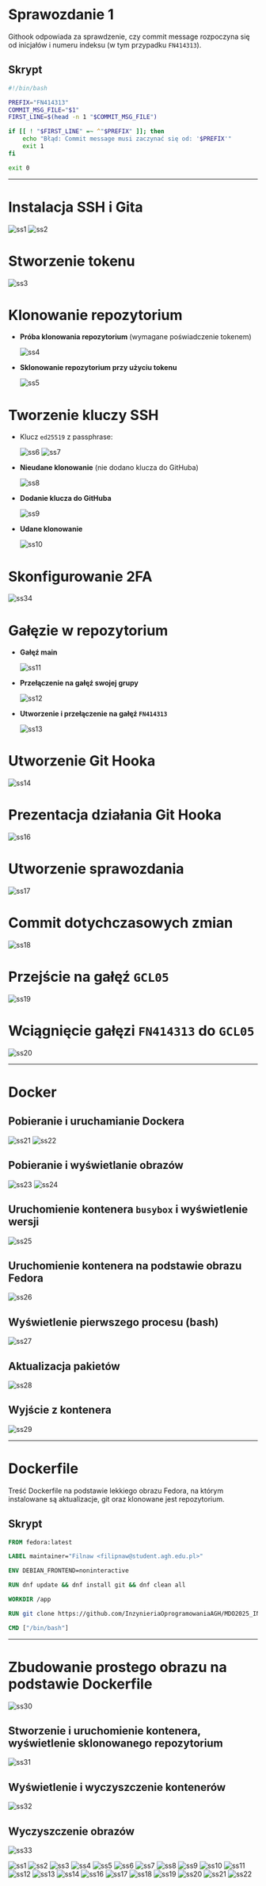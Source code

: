 # Sprawozdanie 1

Githook odpowiada za sprawdzenie, czy commit message rozpoczyna się od inicjałów i numeru indeksu (w tym przypadku `FN414313`).

## Skrypt

```bash
#!/bin/bash

PREFIX="FN414313"
COMMIT_MSG_FILE="$1"
FIRST_LINE=$(head -n 1 "$COMMIT_MSG_FILE")

if [[ ! "$FIRST_LINE" =~ ^"$PREFIX" ]]; then
    echo "Błąd: Commit message musi zaczynać się od: '$PREFIX'"
    exit 1
fi

exit 0
```

---

# Instalacja SSH i Gita

![ss1](screeny/Screenshot_1.png)
![ss2](screeny/Screenshot_2.png)

# Stworzenie tokenu

![ss3](screeny/Screenshot_3.png)

# Klonowanie repozytorium

- **Próba klonowania repozytorium** (wymagane poświadczenie tokenem)
  
  ![ss4](screeny/Screenshot_4.png)

- **Sklonowanie repozytorium przy użyciu tokenu**
  
  ![ss5](screeny/Screenshot_5.png)

# Tworzenie kluczy SSH

- Klucz `ed25519` z passphrase:
  
  ![ss6](screeny/Screenshot_6.png)
  ![ss7](screeny/Screenshot_7.png)

- **Nieudane klonowanie** (nie dodano klucza do GitHuba)
  
  ![ss8](screeny/Screenshot_8.png)

- **Dodanie klucza do GitHuba**
  
  ![ss9](screeny/Screenshot_9.png)

- **Udane klonowanie**
  
  ![ss10](screeny/Screenshot_10.png)

# Skonfigurowanie 2FA

![ss34](screeny/Screenshot_34.png)

# Gałęzie w repozytorium

- **Gałęź main**
  
  ![ss11](screeny/Screenshot_11.png)

- **Przełączenie na gałęź swojej grupy**
  
  ![ss12](screeny/Screenshot_12.png)

- **Utworzenie i przełączenie na gałęź `FN414313`**
  
  ![ss13](screeny/Screenshot_13.png)

# Utworzenie Git Hooka

![ss14](screeny/Screenshot_15.png)

# Prezentacja działania Git Hooka

![ss16](screeny/Screenshot_16.png)

# Utworzenie sprawozdania

![ss17](screeny/Screenshot_17.png)

# Commit dotychczasowych zmian

![ss18](screeny/Screenshot_18.png)

# Przejście na gałęź `GCL05`

![ss19](screeny/Screenshot_19.png)

# Wciągnięcie gałęzi `FN414313` do `GCL05`

![ss20](screeny/Screenshot_20.png)

---

# Docker

## Pobieranie i uruchamianie Dockera

![ss21](screeny/Screenshot_21.png)
![ss22](screeny/Screenshot_22.png)

## Pobieranie i wyświetlanie obrazów

![ss23](screeny/Screenshot_23.png)
![ss24](screeny/Screenshot_24.png)

## Uruchomienie kontenera `busybox` i wyświetlenie wersji

![ss25](screeny/Screenshot_25.png)

## Uruchomienie kontenera na podstawie obrazu Fedora

![ss26](screeny/Screenshot_26.png)

## Wyświetlenie pierwszego procesu (bash)

![ss27](screeny/Screenshot_27.png)

## Aktualizacja pakietów

![ss28](screeny/Screenshot_28.png)

## Wyjście z kontenera

![ss29](screeny/Screenshot_29.png)

---

# Dockerfile

Treść Dockerfile na podstawie lekkiego obrazu Fedora, na którym instalowane są aktualizacje, git oraz klonowane jest repozytorium.

## Skrypt

```dockerfile
FROM fedora:latest

LABEL maintainer="Filnaw <filipnaw@student.agh.edu.pl>"

ENV DEBIAN_FRONTEND=noninteractive

RUN dnf update && dnf install git && dnf clean all

WORKDIR /app

RUN git clone https://github.com/InzynieriaOprogramowaniaAGH/MDO2025_INO.git /app

CMD ["/bin/bash"]
```

---

# Zbudowanie prostego obrazu na podstawie Dockerfile

![ss30](screeny/Screenshot_30.png)

## Stworzenie i uruchomienie kontenera, wyświetlenie sklonowanego repozytorium

![ss31](screeny/Screenshot_31.png)

## Wyświetlenie i wyczyszczenie kontenerów

![ss32](screeny/Screenshot_32.png)

## Wyczyszczenie obrazów

![ss33](screeny/Screenshot_33.png)



![ss1](screeny/class003/Screenshot_1.png)
![ss2](screeny/class003/Screenshot_2.png)
![ss3](screeny/class003/Screenshot_3.png)
![ss4](screeny/class003/Screenshot_4.png)
![ss5](screeny/class003/Screenshot_5.png)
![ss6](screeny/class003/Screenshot_6.png)
![ss7](screeny/class003/Screenshot_7.png)
![ss8](screeny/class003/Screenshot_8.png)
![ss9](screeny/class003/Screenshot_9.png)
![ss10](screeny/class003/Screenshot_10.png)
![ss11](screeny/class003/Screenshot_11.png)
![ss12](screeny/class003/Screenshot_12.png)
![ss13](screeny/class003/Screenshot_13.png)
![ss14](screeny/class003/Screenshot_15.png)
![ss16](screeny/class003/Screenshot_16.png)
![ss17](screeny/class003/Screenshot_17.png)
![ss18](screeny/class003/Screenshot_18.png)
![ss19](screeny/class003/Screenshot_19.png)
![ss20](screeny/class003/Screenshot_20.png)
![ss21](screeny/class003/Screenshot_21.png)
![ss22](screeny/class003/Screenshot_22.png)